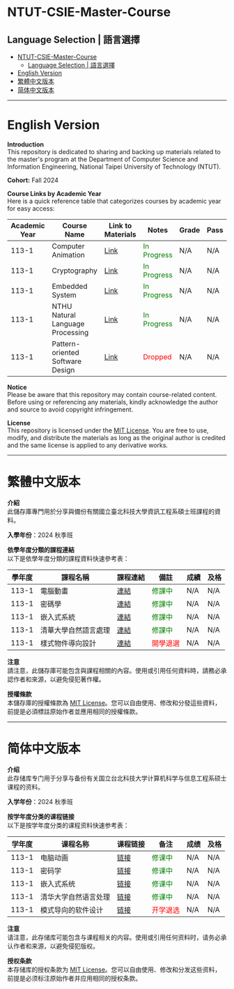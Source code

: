 # NTUT-CSIE-Master-Course

## Language Selection | 語言選擇
- [NTUT-CSIE-Master-Course](#ntut-csie-master-course)
  - [Language Selection | 語言選擇](#language-selection--語言選擇)
- [English Version](#english-version)
- [繁體中文版本](#繁體中文版本)
- [简体中文版本](#简体中文版本)

---

# English Version

**Introduction**  
This repository is dedicated to sharing and backing up materials related to the master's program at the Department of Computer Science and Information Engineering, National Taipei University of Technology (NTUT).

**Cohort:** Fall 2024

**Course Links by Academic Year**  
Here is a quick reference table that categorizes courses by academic year for easy access:

| Academic Year | Course Name                           | Link to Materials                                                                          | Notes                                          | Grade | Pass |
|---------------|---------------------------------------|--------------------------------------------------------------------------------------------|------------------------------------------------|-------|------|
| 113-1         | Computer Animation                    | [Link](./113-1/Computer%20Animation/)                                                      | <span style="color:green">In Progress</span>   | N/A   | N/A  |
| 113-1         | Cryptography                          | [Link](./113-1/Cryptography/)                                                              | <span style="color:green">In Progress</span>   | N/A   | N/A  |
| 113-1         | Embedded System                       | [Link](./113-1/Embedded%20System/)                                                         | <span style="color:green">In Progress</span>   | N/A   | N/A  |
| 113-1         | NTHU Natural Language Processing      | [Link](./113-1/NNTHU-Natural-Language-Processing)                                          | <span style="color:green">In Progress</span>   | N/A   | N/A  |
| 113-1         | Pattern-oriented Software Design      | [Link](./113-1/Pattern-oriented%20Software%20Design/)                                      | <span style="color:red">Dropped</span>         | N/A   | N/A  |

**Notice**  
Please be aware that this repository may contain course-related content. Before using or referencing any materials, kindly acknowledge the author and source to avoid copyright infringement.

**License**  
This repository is licensed under the [MIT License](LICENSE). You are free to use, modify, and distribute the materials as long as the original author is credited and the same license is applied to any derivative works.

---

# 繁體中文版本

**介紹**  
此儲存庫專門用於分享與備份有關國立臺北科技大學資訊工程系碩士班課程的資料。

**入學年份**：2024 秋季班

**依學年度分類的課程連結**  
以下是依學年度分類的課程資料快速參考表：

| 學年度        | 課程名稱                        | 課程連結                                                                                     | 備註                                | 成績  | 及格 |
|---------------|--------------------------------|----------------------------------------------------------------------------------------------|-------------------------------------|-------|------|
| 113-1         | 電腦動畫                       | [連結](./113-1/Computer%20Animation/)                                                         | <span style="color:green">修課中</span> | N/A   | N/A  |
| 113-1         | 密碼學                         | [連結](./113-1/Cryptography/)                                                                 | <span style="color:green">修課中</span> | N/A   | N/A  |
| 113-1         | 嵌入式系統                     | [連結](./113-1/Embedded%20System/)                                                            | <span style="color:green">修課中</span> | N/A   | N/A  |
| 113-1         | 清華大學自然語言處理            | [連結](./113-1/NNTHU-Natural-Language-Processing)                                            | <span style="color:green">修課中</span> | N/A   | N/A  |
| 113-1         | 樣式物件導向設計                | [連結](./113-1/Pattern-oriented%20Software%20Design/)                                        | <span style="color:red">開學退選</span> | N/A   | N/A  |

**注意**  
請注意，此儲存庫可能包含與課程相關的內容。使用或引用任何資料時，請務必承認作者和來源，以避免侵犯著作權。

**授權條款**  
本儲存庫的授權條款為 [MIT License](LICENSE)。您可以自由使用、修改和分發這些資料，前提是必須標註原始作者並應用相同的授權條款。

---

# 简体中文版本

**介绍**  
此存储库专门用于分享与备份有关国立台北科技大学计算机科学与信息工程系硕士课程的资料。

**入学年份**：2024 秋季班

**按学年度分类的课程链接**  
以下是按学年度分类的课程资料快速参考表：

| 学年度        | 课程名称                        | 课程链接                                                                                      | 备注                                 | 成绩  | 及格 |
|---------------|---------------------------------|----------------------------------------------------------------------------------------------|-------------------------------------|-------|------|
| 113-1         | 电脑动画                        | [链接](./113-1/Computer%20Animation/)                                                         | <span style="color:green">修课中</span> | N/A   | N/A  |
| 113-1         | 密码学                          | [链接](./113-1/Cryptography/)                                                                 | <span style="color:green">修课中</span> | N/A   | N/A  |
| 113-1         | 嵌入式系统                      | [链接](./113-1/Embedded%20System/)                                                            | <span style="color:green">修课中</span> | N/A   | N/A  |
| 113-1         | 清华大学自然语言处理             | [链接](./113-1/NNTHU-Natural-Language-Processing)                                             | <span style="color:green">修课中</span> | N/A   | N/A  |
| 113-1         | 模式导向的软件设计              | [链接](./113-1/Pattern-oriented%20Software%20Design/)                                          | <span style="color:red">开学退选</span> | N/A   | N/A  |

**注意**  
请注意，此存储库可能包含与课程相关的内容。使用或引用任何资料时，请务必承认作者和来源，以避免侵犯版权。

**授权条款**  
本存储库的授权条款为 [MIT License](LICENSE)。您可以自由使用、修改和分发这些资料，前提是必须标注原始作者并应用相同的授权条款。
